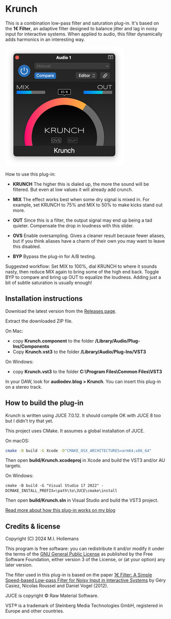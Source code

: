# Krunch

This is a combination low-pass filter and saturation plug-in. It's based on the **1€ Filter**, an adaptive filter designed to balance jitter and lag in noisy input for interactive systems. When applied to audio, this filter dynamically adds harmonics in an interesting way.

![](Krunch.png)

How to use this plug-in:

- **KRUNCH** The higher this is dialed up, the more the sound will be filtered. But even at low values it will already add crunch.

- **MIX** The effect works best when some dry signal is mixed in. For example, set KRUNCH to 75% and MIX to 50% to make kicks stand out more.

- **OUT** Since this is a filter, the output signal may end up being a tad quieter. Compensate the drop in loudness with this slider.

- **OVS** Enable oversampling. Gives a cleaner result because fewer aliases, but if you think aliases have a charm of their own you may want to leave this disabled.

- **BYP** Bypass the plug-in for A/B testing.

Suggested workflow: Set MIX to 100%, dial KRUNCH to where it sounds nasty, then reduce MIX again to bring some of the high end back. Toggle BYP to compare and bring up OUT to equalize the loudness. Adding just a bit of subtle saturation is usually enough!

## Installation instructions

Download the latest version from the [Releases page](https://github.com/hollance/krunch/releases).

Extract the downloaded ZIP file.

On Mac:

- copy **Krunch.component** to the folder **/Library/Audio/Plug-Ins/Components**
- Copy **Krunch.vst3** to the folder **/Library/Audio/Plug-Ins/VST3**

On Windows:

- copy **Krunch.vst3** to the folder **C:\Program Files\Common Files\VST3**

In your DAW, look for **audiodev.blog > Krunch**. You can insert this plug-in on a stereo track.

## How to build the plug-in

Krunch is written using JUCE 7.0.12. It should compile OK with JUCE 8 too but I didn't try that yet.

This project uses CMake. It assumes a global installation of JUCE.

On macOS:

```bash
cmake -B build -G Xcode -D"CMAKE_OSX_ARCHITECTURES=arm64;x86_64"
```

Then open **build/Krunch.xcodeproj** in Xcode and build the VST3 and/or AU targets.

On Windows:

```text
cmake -B build -G "Visual Studio 17 2022" -DCMAKE_INSTALL_PREFIX=\path\to\JUCE\cmake\install
```

Then open **build/Krunch.sln** in Visual Studio and build the VST3 project.

[Read more about how this plug-in works on my blog](https://audiodev.blog/krunch/)

## Credits & license

Copyright (C) 2024 M.I. Hollemans

This program is free software: you can redistribute it and/or modify it under the terms of the [GNU General Public License](https://www.gnu.org/licenses/gpl-3.0.en.html) as published by the Free Software Foundation, either version 3 of the License, or (at your option) any later version.

The filter used in this plug-in is based on the paper [1€ Filter: A Simple Speed-based Low-pass Filter for Noisy Input in Interactive Systems](https://gery.casiez.net/1euro/) by Géry Casiez, Nicolas Roussel and Daniel Vogel (2012).

JUCE is copyright © Raw Material Software.

VST® is a trademark of Steinberg Media Technologies GmbH, registered in Europe and other countries.
